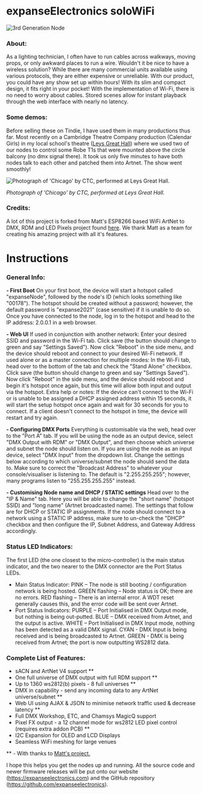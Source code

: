 # expanseElectronics soloWiFi

![3rd Generation Node](https://user-images.githubusercontent.com/63847434/156920937-ab59d553-d830-4a00-8578-9451ea7b3224.jpg)

### **About:**
As a lighting technician, I often have to run cables across walkways, moving props, or only awkward places to run a wire. Wouldn't it be nice to have a wireless solution? While there are many commercial units available using various protocols, they are either expensive or unreliable. With our product, you could have any show set up within hours! With its slim and compact design, it fits right in your pocket! With the implementation of Wi-Fi, there is no need to worry about cables. Stored scenes allow for instant playback through the web interface with nearly no latency. 

### **Some demos:**
Before selling these on Tindie, I have used them in many productions thus far. Most recently on a Cambridge Theatre Company production (Calendar Girls) in my local school's theatre ([Leys Great Hall](https://www.theleys.net/591/venue-hire/great-hall)) where we used two of our nodes to control some Robe T1s that were mounted above the circle balcony (no dmx signal there). It took us only five minutes to have both nodes talk to each other and patched them into Artnet. The show went smoothly!

![Photograph of 'Chicago' by CTC, performed at Leys Great Hall.](https://alexanderhoppe.com/images/20221026_121229605_iOS.jpg "Photograph of 'Chicago' by CTC, performed at Leys Great Hall.")

*Photograph of 'Chicago' by CTC, performed at Leys Great Hall.*

### Credits:
A lot of this project is forked from Matt's ESP8266 based WiFi ArtNet to DMX, RDM and LED Pixels project found [here](https://github.com/mtongnz/ESP8266_ArtNetNode_v2). We thank Matt as a team for creating his amazing project with all it's features. 

# Instructions
### **General Info:**
**-	First Boot**
On your first boot, the device will start a hotspot called "expanseNode", followed by the node's ID (which looks something like "00178"). The hotspot should be created without a password; however, the default password is  "expanse2021" (case sensitive) if it is unable to do so. 
Once you have connected to the node, log in to the hotspot and head to the IP address: 2.0.0.1 in a web browser.

**-	Web UI**
If used in conjunction with another network: Enter your desired SSID and password in the Wi-Fi tab. Click save (the button should change to green and say "Settings Saved"). Now click "Reboot" in the side menu, and the device should reboot and connect to your desired Wi-Fi network.
If used alone or as a master connection for multiple modes: In the Wi-Fi tab, head over to the bottom of the tab and check the "Stand Alone" checkbox. Click save (the button should change to green and say "Settings Saved"). Now click "Reboot" in the side menu, and the device should reboot and begin it's hotspot once again, but this time will allow both input and output via the hotspot. 
Extra help or notes: If the device can't connect to the Wi-Fi or is unable to be assigned a DHCP assigned address within 15 seconds, it will start the setup hotspot once again and wait for 30 seconds for you to connect. If a client doesn't connect to the hotspot in time, the device will restart and try again.

**-	Configuring DMX Ports**
Everything is customisable via the web, head over to the "Port A" tab. If you will be using the node as an output device, select "DMX Output with RDM" or "DMX Output", and then choose which universe and subnet the node should listen on. If you are using the node as an input device, select "DMX Input" from the dropdown list. Change the settings below according to which universe/subnet the node should send the data to. Make sure to correct the "Broadcast Address" to whatever your console/visualiser is listening to. The default is "2.255.255.255"; however, many programs listen to "255.255.255.255" instead. 

**-	Customising Node name and DHCP / STATIC settings**
Head over to the "IP & Name" tab. Here you will be able to change the "short name" (hotspot SSID) and "long name" (Artnet broadcasted name). The settings that follow are for DHCP or STATIC IP assignments. If the node should connect to a network using a STATIC IP address, make sure to un-check the "DHCP" checkbox and then configure the IP, Subnet Address, and Gateway Address accordingly. 

### **Status LED Indicators:**
The first LED (the one closest to the micro-controller) is the main status indicator, and the two nearer to the DMX connector are the Port Status LEDs. 
-	Main Status Indicator:
PINK – The node is still booting / configuration network is being hosted. 
GREEN flashing – Node status is OK; there are no errors. 
RED flashing – There is an internal error. A WDT reset generally causes this, and the error code will be sent over Artnet. 
-	Port Status Indicators:
PURPLE – Port Initialised in DMX Output mode, but nothing is being out-putted. 
BLUE – DMX received from Artnet, and the output is active. 
WHITE – Port Initialised in DMX Input mode, nothing has been detected as a valid DMX signal.
CYAN - DMX Input is being received and is being broadcasted to Artnet.
GREEN - DMX is being received from Artnet; the port is now outputting WS2812 data. 

### **Complete List of Features:**
-	sACN and ArtNet V4 support **
-	One full universe of DMX output with full RDM support **
-	Up to 1360 ws2812(b) pixels - 8 full universes **
-	DMX in capability - send any incoming data to any ArtNet universe/subnet **
-	Web UI using AJAX & JSON to minimise network traffic used & decrease latency **
-	Full DMX Workshop, ETC, and Chamsys MagicQ support 
-	Pixel FX output - a 12 channel mode for ws2812 LED pixel control (requires extra addon PCB) **
- I2C Expansion for OLED and LCD Displays
- Seamless WiFi meshing for large venues

** - With thanks to [Matt's project.](https://github.com/mtongnz/ESP8266_ArtNetNode_v2)

I hope this helps you get the nodes up and running. 
All the source code and newer firmware releases will be put onto our website (https://expanseelectronics.com) and the GitHub repository (https://github.com/expanseelectronics).

